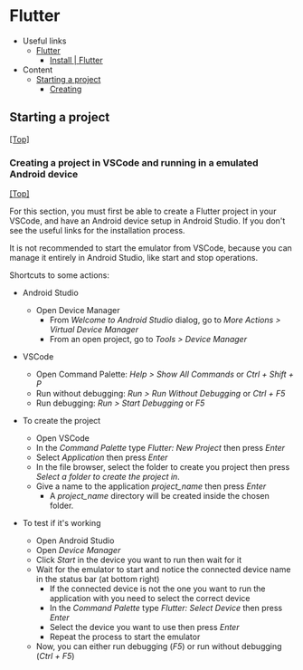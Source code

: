 # Flutter

- Useful links
  - [Flutter](https://flutter.dev/)
    - [Install | Flutter](https://docs.flutter.dev/get-started/install)
- Content
  - [Starting a project](#starting-a-project)
    - [Creating](#creating)

## Starting a project
[[Top]](#)<br />

### Creating a project in VSCode and running in a emulated Android device
[[Top]](#)<br />

For this section, you must first be able to create a Flutter project in your VSCode, and have an Android device setup in Android Studio. If you don't see the useful links for the installation process.

It is not recommended to start the emulator from VSCode, because you can manage it entirely in Android Studio, like start and stop operations.

Shortcuts to some actions:
- Android Studio
  - Open Device Manager
    - From *Welcome to Android Studio* dialog, go to *More Actions > Virtual Device Manager*
    - From an open project, go to *Tools > Device Manager*
- VSCode
  - Open Command Palette: *Help > Show All Commands* or *Ctrl + Shift + P*
  - Run without debugging: *Run > Run Without Debugging* or *Ctrl + F5*
  - Run debugging: *Run > Start Debugging* or *F5*


- To create the project
  - Open VSCode
  - In the *Command Palette* type *Flutter: New Project* then press *Enter*
  - Select *Application* then press *Enter*
  - In the file browser, select the folder to create you project then press *Select a folder to create the project in*.
  - Give a name to the application *project_name* then press *Enter*
    - A *project_name* directory will be created inside the chosen folder.
- To test if it's working
  - Open Android Studio
  - Open *Device Manager*
  - Click *Start* in the device you want to run then wait for it
  - Wait for the emulator to start and notice the connected device name in the status bar (at bottom right)
    - If the connected device is not the one you want to run the application with you need to select the correct device
    - In the *Command Palette* type *Flutter: Select Device* then press *Enter*
    - Select the device you want to use then press *Enter*
    - Repeat the process to start the emulator
  - Now, you can either run debugging (*F5*) or run without debugging (*Ctrl + F5*)


